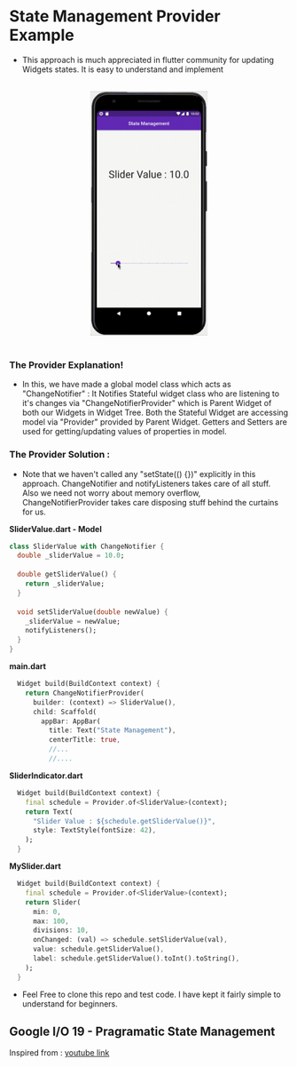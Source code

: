 # State Management Provider Example

- This approach is much appreciated in flutter community for updating Widgets states. It is easy to understand and implement

<p align="center"><br><img src="../statemanagement.gif" height="440" width="auto"><br><br></p>

### The Provider Explanation!

- In this, we have made a global model class which acts as "ChangeNotifier" : It Notifies Stateful widget class who are listening to it's changes via "ChangeNotifierProvider" which is Parent Widget of both our Widgets in Widget Tree. Both the Stateful Widget are accessing model via "Provider" provided by Parent Widget. Getters and Setters are used for getting/updating values of properties in model.

### The Provider Solution : 

- Note that we haven't called any "setState(() {})" explicitly in this approach. ChangeNotifier and notifyListeners takes care of all stuff. Also we need not worry about memory overflow, ChangeNotifierProvider takes care disposing stuff behind the curtains for us.

**SliderValue.dart - Model**
```dart
class SliderValue with ChangeNotifier {
  double _sliderValue = 10.0;

  double getSliderValue() {
    return _sliderValue;
  }

  void setSliderValue(double newValue) {
    _sliderValue = newValue;
    notifyListeners();
  }
}
```

**main.dart**
```dart
  Widget build(BuildContext context) {
    return ChangeNotifierProvider(
      builder: (context) => SliderValue(),
      child: Scaffold(
        appBar: AppBar(
          title: Text("State Management"),
          centerTitle: true,
          //...
          //....
```

**SliderIndicator.dart**
```dart
  Widget build(BuildContext context) {
    final schedule = Provider.of<SliderValue>(context);
    return Text(
      "Slider Value : ${schedule.getSliderValue()}",
      style: TextStyle(fontSize: 42),
    );
  }
```

**MySlider.dart**
```dart
  Widget build(BuildContext context) {
    final schedule = Provider.of<SliderValue>(context);
    return Slider(
      min: 0,
      max: 100,
      divisions: 10,
      onChanged: (val) => schedule.setSliderValue(val),
      value: schedule.getSliderValue(),
      label: schedule.getSliderValue().toInt().toString(),
    );
  }
```

- Feel Free to clone this repo and test code. I have kept it fairly simple to understand for beginners.

## Google I/O 19 - Pragramatic State Management

Inspired from : [youtube link](https://youtu.be/d_m5csmrf7I)

